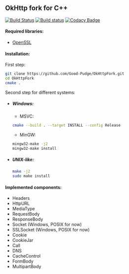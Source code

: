## OkHttp fork for C++ 
[![Build Status](https://travis-ci.org/Good-Pudge/okhttp-fork.svg?branch=master)](https://travis-ci.org/Good-Pudge/okhttp-fork)
[![Build status](https://ci.appveyor.com/api/projects/status/sfpb0w34urnfn59l?svg=true)](https://ci.appveyor.com/project/Good-Pudge/okhttp-fork)
[![Codacy Badge](https://api.codacy.com/project/badge/Grade/7fa35ce47ad34ad991db821a9ece9c42)](https://www.codacy.com/app/Good-Pudge/okhttp-fork?utm_source=github.com&amp;utm_medium=referral&amp;utm_content=Good-Pudge/okhttp-fork&amp;utm_campaign=Badge_Grade)
#### Required libraries:
* [OpenSSL](https://github.com/openssl/openssl)

#### Installation:
First step:
````bash
git clone https://github.com/Good-Pudge/OkHttpFork.git
cd OkHttpFork
cmake .
````
Second step for different systems:
* ##### Windows:
    * MSVC:
    ````bash
    cmake --build . --target INSTALL --config Release
    ````
    * MinGW:
    ````bash
    mingw32-make -j2
    mingw32-make install
    ````
* ##### UNIX-like:
    ````bash
    make -j2
    sudo make install
    ````

#### Implemented components:
* Headers
* HttpURL
* MediaType
* RequestBody
* ResponseBody
* Socket (Windows, POSIX for now)
* SSLSocket (Windows, POSIX for now)
* Cookie
* CookieJar
* Call
* DNS
* CacheControl
* FormBody
* MultipartBody
